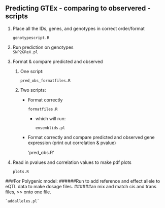 ## Predicting GTEx - comparing to observered - scripts
1. Place all the IDs, genes, and genotypes in correct order/format

    `genotypescript.R`

2. Run prediction on genotypes    
    `SNP2GReX.pl`

3. Format & compare predicted and observed
    1. One script:
    
        `pred_obs_formatfiles.R`

    2. Two scripts:
        * Format correctly 

            `formatfiles.R`

            * which will run:
            
                `ensemblids.pl`
 
        * Format correctly and compare predicted and observed gene expression (print out correlation & pvalue)

             'pred_obs.R'

3. Read in pvalues and correlation values to make pdf plots

    `plots.R`


    
###For Polygenic model:
######Run to add reference and effect allele to eQTL data to make dosage files.
######an mix and match cis and trans files, >> onto one file.

    `addalleles.pl`
    
